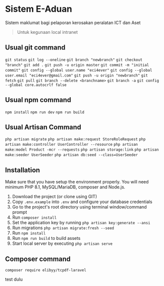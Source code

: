 # Sistem E-Aduan
Sistem maklumat bagi pelaporan kerosakan peralatan ICT dan Aset 

> Untuk kegunaan local intranet

## Usual git command

`git status`
`git log --oneline`
`git branch "newbranch"`
`git checkout "branch"`
`git add .`
`git push -u origin master`
`git commit -m "initial commit"`
`git config --global user.name "eci4ever"`
`git config --global user.email "eci4ever@gmail.com"`
`git push -u origin "newbranch"`
`git fetch`
`git pull`
`git branch --delete <branchname>`
`git branch -a`
`git config --global core.autocrlf false`

## Usual npm command
`npm install`
`npm run dev`
`npm run build`

## Usual Artisan Command
`php artisan migrate`
`php artisan make:request StoreRoleRequest`
`php artisan make:controller UserController --resource`
`php artisan make:model Product -mcr --requests`
`php artisan storage:link`
`php artisan make:seeder UserSeeder`
`php artisan db:seed --class=UserSeeder`

## Installation 
Make sure that you have setup the environment properly. You will need minimum PHP 8.1, MySQL/MariaDB, composer and Node.js.

1. Download the project (or clone using GIT)
2. Copy `.env.example` into `.env` and configure your database credentials
3. Go to the project's root directory using terminal window/command prompt
4. Run `composer install`
5. Set the application key by running `php artisan key:generate --ansi`
6. Run migrations `php artisan migrate:fresh --seed`
7. Run `npm install`
8. Run `npm run build` to build assets
9. Start local server by executing `php artisan serve`

## Composer command
`composer require elibyy/tcpdf-laravel`

test dulu
